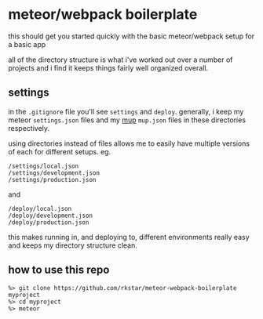 # meteor/webpack boilerplate
this should get you started quickly with the basic meteor/webpack setup for a basic app

all of the directory structure is what i've worked out over a number of projects and i find it keeps things fairly well organized overall.

## settings
in the `.gitignore` file you'll see `settings` and `deploy`.  generally, i keep my meteor `settings.json` files and my [mup](https://github.com/arunoda/meteor-up/tree/mupx) `mup.json` files in these directories respectively.

using directories instead of files allows me to easily have multiple versions of each for different setups.
eg.
```
/settings/local.json
/settings/development.json
/settings/production.json
```

and 

```
/deploy/local.json
/deploy/development.json
/deploy/production.json
```

this makes running in, and deploying to, different environments really easy and keeps my directory structure clean.

## how to use this repo
```
%> git clone https://github.com/rkstar/meteor-webpack-boilerplate myproject
%> cd myproject
%> meteor 
```